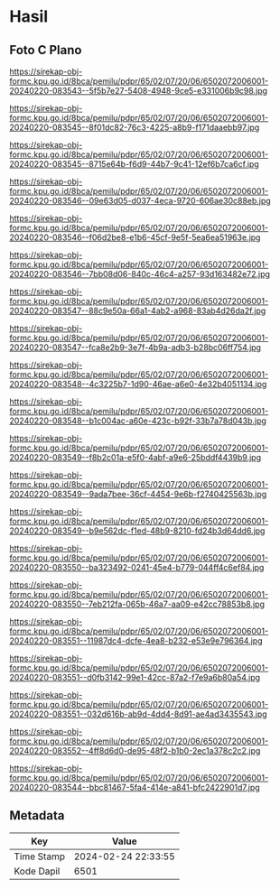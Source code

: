 # Hasil

## Foto C Plano

https://sirekap-obj-formc.kpu.go.id/8bca/pemilu/pdpr/65/02/07/20/06/6502072006001-20240220-083543--5f5b7e27-5408-4948-9ce5-e331006b9c98.jpg

https://sirekap-obj-formc.kpu.go.id/8bca/pemilu/pdpr/65/02/07/20/06/6502072006001-20240220-083545--8f01dc82-76c3-4225-a8b9-f171daaebb97.jpg

https://sirekap-obj-formc.kpu.go.id/8bca/pemilu/pdpr/65/02/07/20/06/6502072006001-20240220-083545--8715e64b-f6d9-44b7-9c41-12ef6b7ca6cf.jpg

https://sirekap-obj-formc.kpu.go.id/8bca/pemilu/pdpr/65/02/07/20/06/6502072006001-20240220-083546--09e63d05-d037-4eca-9720-606ae30c88eb.jpg

https://sirekap-obj-formc.kpu.go.id/8bca/pemilu/pdpr/65/02/07/20/06/6502072006001-20240220-083546--f06d2be8-e1b6-45cf-9e5f-5ea6ea51963e.jpg

https://sirekap-obj-formc.kpu.go.id/8bca/pemilu/pdpr/65/02/07/20/06/6502072006001-20240220-083546--7bb08d06-840c-46c4-a257-93d163482e72.jpg

https://sirekap-obj-formc.kpu.go.id/8bca/pemilu/pdpr/65/02/07/20/06/6502072006001-20240220-083547--88c9e50a-66a1-4ab2-a968-83ab4d26da2f.jpg

https://sirekap-obj-formc.kpu.go.id/8bca/pemilu/pdpr/65/02/07/20/06/6502072006001-20240220-083547--fca8e2b9-3e7f-4b9a-adb3-b28bc06ff754.jpg

https://sirekap-obj-formc.kpu.go.id/8bca/pemilu/pdpr/65/02/07/20/06/6502072006001-20240220-083548--4c3225b7-1d90-46ae-a6e0-4e32b4051134.jpg

https://sirekap-obj-formc.kpu.go.id/8bca/pemilu/pdpr/65/02/07/20/06/6502072006001-20240220-083548--b1c004ac-a60e-423c-b92f-33b7a78d043b.jpg

https://sirekap-obj-formc.kpu.go.id/8bca/pemilu/pdpr/65/02/07/20/06/6502072006001-20240220-083549--f8b2c01a-e5f0-4abf-a9e6-25bddf4439b9.jpg

https://sirekap-obj-formc.kpu.go.id/8bca/pemilu/pdpr/65/02/07/20/06/6502072006001-20240220-083549--9ada7bee-36cf-4454-9e6b-f2740425563b.jpg

https://sirekap-obj-formc.kpu.go.id/8bca/pemilu/pdpr/65/02/07/20/06/6502072006001-20240220-083549--b9e562dc-f1ed-48b9-8210-fd24b3d64dd6.jpg

https://sirekap-obj-formc.kpu.go.id/8bca/pemilu/pdpr/65/02/07/20/06/6502072006001-20240220-083550--ba323492-0241-45e4-b779-044ff4c6ef84.jpg

https://sirekap-obj-formc.kpu.go.id/8bca/pemilu/pdpr/65/02/07/20/06/6502072006001-20240220-083550--7eb212fa-065b-46a7-aa09-e42cc78853b8.jpg

https://sirekap-obj-formc.kpu.go.id/8bca/pemilu/pdpr/65/02/07/20/06/6502072006001-20240220-083551--11987dc4-dcfe-4ea8-b232-e53e9e796364.jpg

https://sirekap-obj-formc.kpu.go.id/8bca/pemilu/pdpr/65/02/07/20/06/6502072006001-20240220-083551--d0fb3142-99e1-42cc-87a2-f7e9a6b80a54.jpg

https://sirekap-obj-formc.kpu.go.id/8bca/pemilu/pdpr/65/02/07/20/06/6502072006001-20240220-083551--032d616b-ab9d-4dd4-8d91-ae4ad3435543.jpg

https://sirekap-obj-formc.kpu.go.id/8bca/pemilu/pdpr/65/02/07/20/06/6502072006001-20240220-083552--4ff8d6d0-de95-48f2-b1b0-2ec1a378c2c2.jpg

https://sirekap-obj-formc.kpu.go.id/8bca/pemilu/pdpr/65/02/07/20/06/6502072006001-20240220-083544--bbc81467-5fa4-414e-a841-bfc2422901d7.jpg


## Metadata

| Key        | Value               |
| ---------- | ------------------- |
| Time Stamp | 2024-02-24 22:33:55 |
| Kode Dapil | 6501                |



